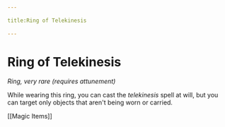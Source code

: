 --- 
title:Ring of Telekinesis 
---
# Ring of Telekinesis

*Ring, very rare (requires attunement)*

While wearing this ring, you can cast the *telekinesis* spell at will, but you can target only objects that aren't being worn or carried.


[[Magic Items]]

